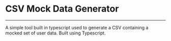 # CSV Mock Data Generator
---

A simple tool built in typescript used to generate a CSV containing a mocked set of user data. Built using Typescript.